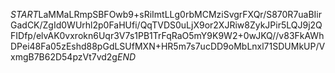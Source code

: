 $START$LaMMaLRmpSBFOwb9+sRiImtLLg0rbMCMziSvgrFXQr/S870R7uaBIirGadCK/ZgId0WUrhl2p0FaHUfi/QqTVDS0uLjX9or2XJRiw8ZykJPir5LQJ9j2QFIDfp/elvAK0vxrokn6Uqr3V7s1PB1TrFqRaO5mY9K9W2+0wJKQ//v83FkAWhDPei48Fa05zEshd88pGdLSUfMXN+HR5m7s7ucDD9oMbLnxl71SDUMkUP/VxmgB7B62D54pzVt7vd2g$END$